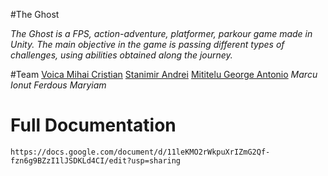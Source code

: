 #The Ghost

*The Ghost is a FPS, action-adventure, platformer, parkour game made in Unity.
The main objective in the game is passing different types of challenges, using abilities obtained along the journey.*

#Team
[Voica Mihai Cristian](https://github.com/Mickai55)
[Stanimir Andrei](https://github.com/AndreiStanimir)
[Mititelu George Antonio](https://github.com/ToniMititelu)
*Marcu Ionut*
*Ferdous Maryiam*

# Full Documentation
```
https://docs.google.com/document/d/11leKMO2rWkpuXrIZmG2Qf-fzn6g9BZzI1lJSDKLd4CI/edit?usp=sharing
```